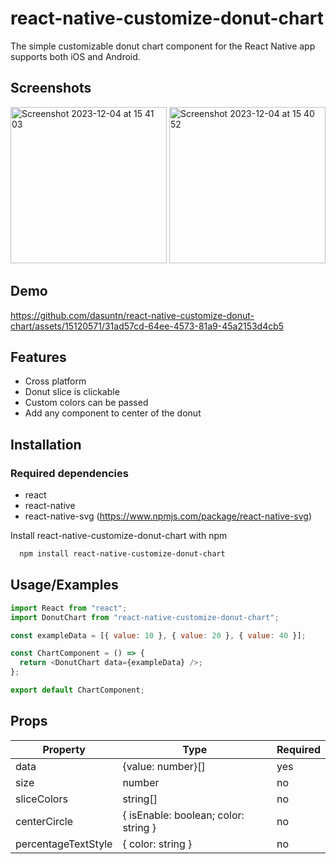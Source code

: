 # react-native-customize-donut-chart

The simple customizable donut chart component for the React Native app supports both iOS and Android.

## Screenshots

<img width="250" alt="Screenshot 2023-12-04 at 15 41 03" src="https://github.com/dasuntn/react-native-customize-donut-chart/assets/15120571/e0785d24-ab9a-463e-bd02-44757314d8b2">

<img width="250" alt="Screenshot 2023-12-04 at 15 40 52" src="https://github.com/dasuntn/react-native-customize-donut-chart/assets/15120571/b24d999c-6a00-452b-9916-79abbef70b21">

## Demo

https://github.com/dasuntn/react-native-customize-donut-chart/assets/15120571/31ad57cd-64ee-4573-81a9-45a2153d4cb5

## Features

- Cross platform
- Donut slice is clickable
- Custom colors can be passed
- Add any component to center of the donut




## Installation

### Required dependencies

 - react
 - react-native 
 - react-native-svg (https://www.npmjs.com/package/react-native-svg)

Install react-native-customize-donut-chart with npm

```bash
  npm install react-native-customize-donut-chart
```
    
## Usage/Examples

```javascript
import React from "react";
import DonutChart from "react-native-customize-donut-chart";

const exampleData = [{ value: 10 }, { value: 20 }, { value: 40 }];

const ChartComponent = () => {
  return <DonutChart data={exampleData} />;
};

export default ChartComponent;

```


## Props

| Property	| Type | Required |
|-----------|------|----------|
|   data    |  {value: number}[] |  yes |
|   size    |  number |  no |
|   sliceColors    |  string[] |  no |
|   centerCircle    |  { isEnable: boolean; color: string } |  no |
|   percentageTextStyle    |  { color: string } |  no |
